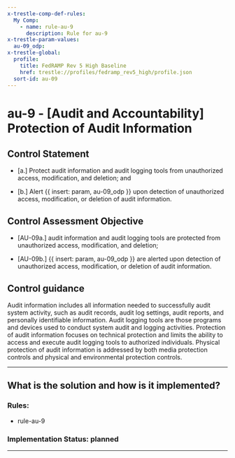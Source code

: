 ```yaml
---
x-trestle-comp-def-rules:
  My Comp:
    - name: rule-au-9
      description: Rule for au-9
x-trestle-param-values:
  au-09_odp:
x-trestle-global:
  profile:
    title: FedRAMP Rev 5 High Baseline
    href: trestle://profiles/fedramp_rev5_high/profile.json
  sort-id: au-09
---
```


# au-9 - \[Audit and Accountability\] Protection of Audit Information

## Control Statement

- \[a.\] Protect audit information and audit logging tools from unauthorized access, modification, and deletion; and

- \[b.\] Alert {{ insert: param, au-09_odp }} upon detection of unauthorized access, modification, or deletion of audit information.

## Control Assessment Objective

- \[AU-09a.\] audit information and audit logging tools are protected from unauthorized access, modification, and deletion;

- \[AU-09b.\] {{ insert: param, au-09_odp }} are alerted upon detection of unauthorized access, modification, or deletion of audit information.

## Control guidance

Audit information includes all information needed to successfully audit system activity, such as audit records, audit log settings, audit reports, and personally identifiable information. Audit logging tools are those programs and devices used to conduct system audit and logging activities. Protection of audit information focuses on technical protection and limits the ability to access and execute audit logging tools to authorized individuals. Physical protection of audit information is addressed by both media protection controls and physical and environmental protection controls.

______________________________________________________________________

## What is the solution and how is it implemented?

<!-- For implementation status enter one of: implemented, partial, planned, alternative, not-applicable -->

<!-- Note that the list of rules under ### Rules: is read-only and changes will not be captured after assembly to JSON -->

<!-- Add control implementation description here for control: au-9 -->

### Rules:

  - rule-au-9

### Implementation Status: planned

______________________________________________________________________
